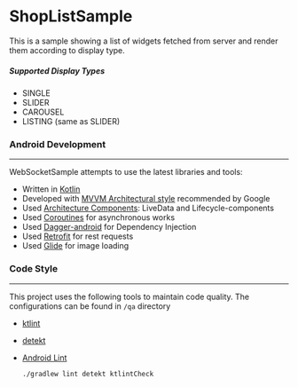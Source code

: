 # ShopListSample
This is a sample showing a list of widgets fetched from server and render them according to display type.

##### Supported Display Types
  - SINGLE
  - SLIDER
  - CAROUSEL
  - LISTING (same as SLIDER)

### Android Development
--------
WebSocketSample attempts to use the latest libraries and tools:

  - Written in [Kotlin](https://kotlinlang.org/)
  - Developed with [MVVM Architectural style](https://developer.android.com/jetpack/docs/guide#recommended-app-arch) recommended by Google
  - Used [Architecture Components](https://developer.android.com/topic/libraries/architecture/): LiveData and Lifecycle-components
  - Used [Coroutines](https://kotlinlang.org/docs/reference/coroutines-overview.html) for asynchronous works
  - Used [Dagger-android](https://google.github.io/dagger/android.html) for Dependency Injection
  - Used [Retrofit](https://square.github.io/retrofit/) for rest requests
  - Used [Glide](https://bumptech.github.io/glide/) for image loading
  

### Code Style
--------
This project uses the following tools to maintain code quality. The configurations can be found in `/qa` directory

- [ktlint](https://ktlint.github.io/)
- [detekt](https://arturbosch.github.io/detekt/)
- [Android Lint](http://tools.android.com/tips/lint)  
  
  
  ```
  ./gradlew lint detekt ktlintCheck
  ``` 
  